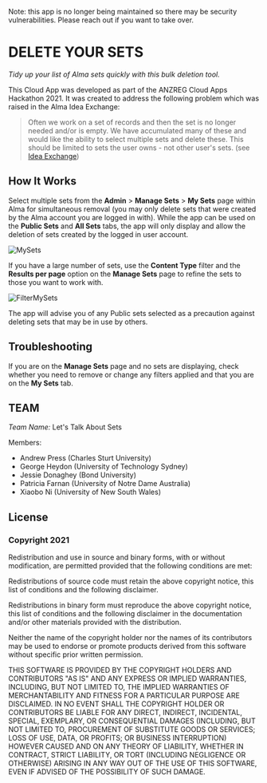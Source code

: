 Note: this app is no longer being maintained so there may be security vulnerabilities. Please reach out if you want to take over.

<h1>DELETE YOUR SETS</h1>

*Tidy up your list of Alma sets quickly with this bulk deletion tool.*

This Cloud App was developed as part of the ANZREG Cloud Apps Hackathon 2021. It was created to address the following problem which was raised in the Alma Idea Exchange:

> Often we work on a set of records and then the set is no longer
> needed and/or is empty. We have accumulated many of these and
> would like the ability to select multiple sets and delete these. This
> should be limited to sets the user owns - not other user's sets.
> (see [Idea Exchange](https://ideas.exlibrisgroup.com/forums/308173-alma/suggestions/33505454-add-the-ability-to-delete-multiple-sets-from-the))

<h2>How It Works</h2>

Select multiple sets from the **Admin** > **Manage Sets** > **My Sets** page within Alma for simultaneous removal (you may only delete sets that were created by the Alma account you are logged in with). While the app can be used on the **Public Sets** and **All Sets** tabs, the app will only display and allow the deletion of sets created by the logged in user account.

![MySets](https://user-images.githubusercontent.com/80810015/112097689-6b589c00-8bdb-11eb-9ec5-27edbfcee20b.png)

If you have a large number of sets, use the **Content Type** filter and the **Results per page** option on the **Manage Sets** page to refine the sets to those you want to work with.

![FilterMySets](https://user-images.githubusercontent.com/41173288/112232624-9f3bcc00-8c84-11eb-94a4-87d02a761077.png)

The app will advise you of any Public sets selected as a precaution against deleting sets that may be in use by others. 

<h2>Troubleshooting</h2>

If you are on the **Manage Sets** page and no sets are displaying, check whether you need to remove or change any filters applied and that you are on the **My Sets** tab.

<h2>TEAM</h2>

*Team Name:* Let's Talk About Sets

Members:
* Andrew Press (Charles Sturt University)
* George Heydon (University of Technology Sydney)
* Jessie Donaghey (Bond University)
* Patricia Farnan (University of Notre Dame Australia)
* Xiaobo Ni (University of New South Wales)

<h2>License</h2>

<h3>Copyright 2021</h3>

Redistribution and use in source and binary forms, with or without modification, are permitted provided that the following conditions are met:

Redistributions of source code must retain the above copyright notice, this list of conditions and the following disclaimer.

Redistributions in binary form must reproduce the above copyright notice, this list of conditions and the following disclaimer in the documentation and/or other materials provided with the distribution.

Neither the name of the copyright holder nor the names of its contributors may be used to endorse or promote products derived from this software without specific prior written permission.

THIS SOFTWARE IS PROVIDED BY THE COPYRIGHT HOLDERS AND CONTRIBUTORS "AS IS" AND ANY EXPRESS OR IMPLIED WARRANTIES, INCLUDING, BUT NOT LIMITED TO, THE IMPLIED WARRANTIES OF MERCHANTABILITY AND FITNESS FOR A PARTICULAR PURPOSE ARE DISCLAIMED. IN NO EVENT SHALL THE COPYRIGHT HOLDER OR CONTRIBUTORS BE LIABLE FOR ANY DIRECT, INDIRECT, INCIDENTAL, SPECIAL, EXEMPLARY, OR CONSEQUENTIAL DAMAGES (INCLUDING, BUT NOT LIMITED TO, PROCUREMENT OF SUBSTITUTE GOODS OR SERVICES; LOSS OF USE, DATA, OR PROFITS; OR BUSINESS INTERRUPTION) HOWEVER CAUSED AND ON ANY THEORY OF LIABILITY, WHETHER IN CONTRACT, STRICT LIABILITY, OR TORT (INCLUDING NEGLIGENCE OR OTHERWISE) ARISING IN ANY WAY OUT OF THE USE OF THIS SOFTWARE, EVEN IF ADVISED OF THE POSSIBILITY OF SUCH DAMAGE.
